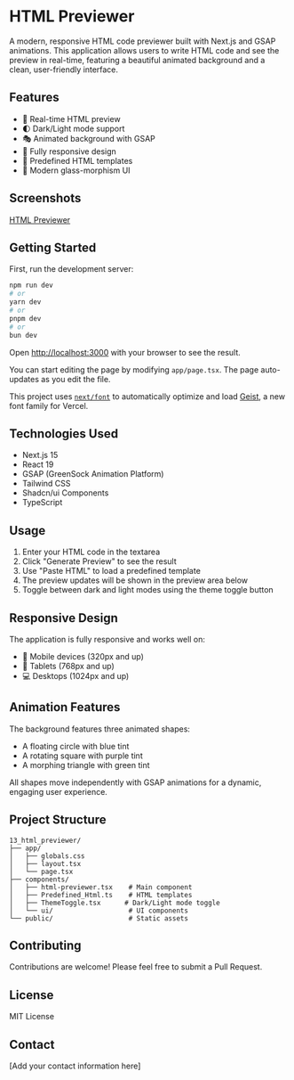 # HTML Previewer

A modern, responsive HTML code previewer built with Next.js and GSAP animations. This application allows users to write HTML code and see the preview in real-time, featuring a beautiful animated background and a clean, user-friendly interface.

## Features

- 🎨 Real-time HTML preview
- 🌓 Dark/Light mode support
- 🎭 Animated background with GSAP
- 📱 Fully responsive design
- 🎯 Predefined HTML templates
- 🌟 Modern glass-morphism UI

## Screenshots

[HTML Previewer](/public/screenshot.png)


## Getting Started

First, run the development server:

```bash
npm run dev
# or
yarn dev
# or
pnpm dev
# or
bun dev
```

Open [http://localhost:3000](http://localhost:3000) with your browser to see the result.

You can start editing the page by modifying `app/page.tsx`. The page auto-updates as you edit the file.

This project uses [`next/font`](https://nextjs.org/docs/app/building-your-application/optimizing/fonts) to automatically optimize and load [Geist](https://vercel.com/font), a new font family for Vercel.

## Technologies Used

- Next.js 15
- React 19
- GSAP (GreenSock Animation Platform)
- Tailwind CSS
- Shadcn/ui Components
- TypeScript

## Usage

1. Enter your HTML code in the textarea
2. Click "Generate Preview" to see the result
3. Use "Paste HTML" to load a predefined template
4. The preview updates will be shown in the preview area below
5. Toggle between dark and light modes using the theme toggle button

## Responsive Design

The application is fully responsive and works well on:
- 📱 Mobile devices (320px and up)
- 📱 Tablets (768px and up)
- 💻 Desktops (1024px and up)

## Animation Features

The background features three animated shapes:
- A floating circle with blue tint
- A rotating square with purple tint
- A morphing triangle with green tint

All shapes move independently with GSAP animations for a dynamic, engaging user experience.

## Project Structure

```
13_html_previewer/
├── app/
│   ├── globals.css
│   ├── layout.tsx
│   └── page.tsx
├── components/
│   ├── html-previewer.tsx    # Main component
│   ├── Predefined_Html.ts    # HTML templates
│   ├── ThemeToggle.tsx      # Dark/Light mode toggle
│   └── ui/                   # UI components
└── public/                   # Static assets
```

## Contributing

Contributions are welcome! Please feel free to submit a Pull Request.

## License

MIT License

## Contact

[Add your contact information here]
